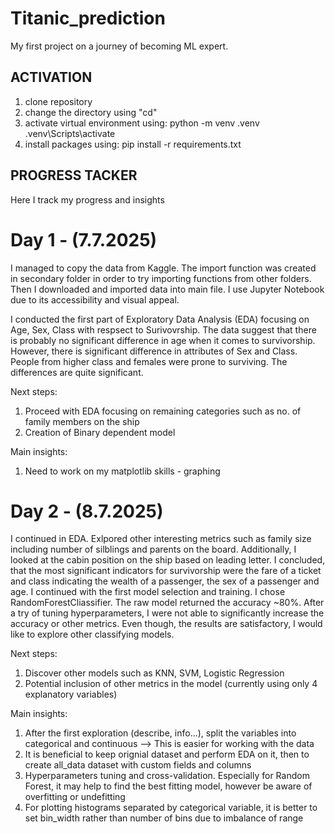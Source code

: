 # Titanic_prediction

My first project on a journey of becoming ML expert.

## ACTIVATION
1. clone repository
2. change the directory using "cd"
3. activate virtual environment using: 
        python -m venv .venv
        .venv\Scripts\activate
4. install packages using: pip install -r requirements.txt


## PROGRESS TACKER
Here I track my progress and insights

# Day 1 - (7.7.2025)
I managed to copy the data from Kaggle. The import function was created in secondary folder in order to try importing functions from other folders. Then I downloaded and imported data into main file. I use Jupyter Notebook due to its accessibility and visual appeal.

I conducted the first part of Exploratory Data Analysis (EDA) focusing on Age, Sex, Class with respsect to Surivovrship. The data suggest that there is probably no significant difference in age when it comes to survivorship. However, there is significant difference in attributes of Sex and Class. People from higher class and females were prone to surviving. The differences are quite significant. 

Next steps:
1. Proceed with EDA focusing on remaining categories such as no. of family members on the ship
2. Creation of Binary dependent model

Main insights:
1. Need to work on my matplotlib skills - graphing

# Day 2 - (8.7.2025)
I continued in EDA. Exlpored other interesting metrics such as family size including number of silblings and parents on the board. Additionally, I looked at the cabin position on the ship based on leading letter. I concluded, that the most significant indicators for survivorship were the fare of a ticket and class indicating the wealth of a passenger, the sex of a passenger and age. I continued with the first model selection and training. I chose RandomForestCliassifier. The raw model returned the accuracy ~80%. After a try of tuning hyperparameters, I were not able to significantly increase the accuracy or other metrics. Even though, the results are satisfactory, I would like to explore other classifying models.

Next steps:
1. Discover other models such as KNN, SVM, Logistic Regression
2. Potential inclusion of other metrics in the model (currently using only 4 explanatory variables)

Main insights:
1. After the first exploration (describe, info...), split the variables into categorical and continuous --> This is easier for working with the data
2. It is beneficial to keep orignial dataset and perform EDA on it, then to create all_data dataset with custom fields and columns
3. Hyperparameters tuning and cross-validation. Especially for Random Forest, it may help to find the best fitting model, however be aware of overfitting or undefitting
4. For plotting histograms separated by categorical variable, it is better to set bin_width rather than number of bins due to imbalance of range 
